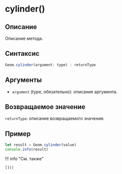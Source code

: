 # cylinder()

## Описание
Описание метода.

## Синтаксис
```javascript
Geom.cylinder(argument: type) : returnType
```

## Аргументы
- `argument` (type, обязательно): описание аргумента.

## Возвращаемое значение
`returnType`: описание возвращаемого значения.

## Пример
```javascript linenums="1"
let result = Geom.cylinder(value)
console.info(result)
```

!!! info "См. также"

    []()

